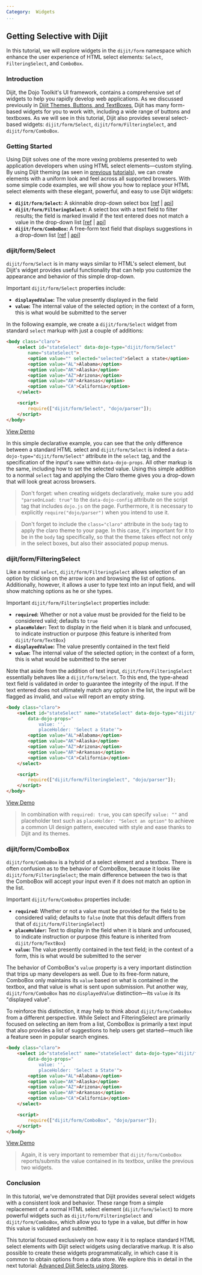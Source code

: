 ```yaml
---
Category:  Widgets
...
```


## Getting Selective with Dijit

In this tutorial, we will explore widgets in the `dijit/form` namespace which enhance the user experience of HTML select elements: `Select`, `FilteringSelect`, and `ComboBox`.

### Introduction

Dijit, the Dojo Toolkit's UI framework, contains a comprehensive set of widgets to
help you rapidly develop web applications. As we discussed previously in
[Dijit Themes, Buttons, and TextBoxes](../themes_buttons_textboxes/),
Dijit has many form-based widgets for you to work with, including a wide range
of buttons and textboxes.  As we will see in this tutorial, Dijit also provides
several select-based widgets: `dijit/form/Select`,
`dijit/form/FilteringSelect`, and `dijit/form/ComboBox`.

### Getting Started

Using Dijit solves one of the more vexing problems presented to web application
developers when using HTML select elements&mdash;custom styling.  By using Dijit
theming (as seen in
[previous](../sliders/)
[tutorials](../themes_buttons_textboxes/)),
we can create elements with a uniform look and feel across all supported browsers.
With some simple code examples, we will show you how to replace your
HTML select elements with these elegant, powerful, and easy to use Dijit widgets:

*   **`dijit/form/Select`:**
	A skinnable drop-down select box
	[[ref](/reference-guide/1.10/dijit/form/Select.html)
	| [api](/api/?qs=1.10/dijit/form/Select)]
*   **`dijit/form/FilteringSelect`:**
	A select box with a text field to filter results; the field is marked invalid
	if the text entered does not match a value in the drop-down list
	[[ref](/reference-guide/1.10/dijit/form/FilteringSelect.html)
	| [api](/api/?qs=1.10/dijit/form/FilteringSelect)]
*   **`dijit/form/ComboBox`:**
	A free-form text field that displays suggestions in a drop-down list
	[[ref](/reference-guide/1.10/dijit/form/ComboBox.html)
	| [api](/api/?qs=1.10/dijit/form/ComboBox)]

### dijit/form/Select

`dijit/form/Select` is in many ways similar to HTML's select element,
but Dijit's widget provides useful functionality that can help you customize
the appearance and behavior of this simple drop-down.

Important `dijit/form/Select` properties include:

*   **`displayedValue`:**
	The value presently displayed in the field
*   **`value`:**
	The internal value of the selected option; in the context of a form,
	this is what would be submitted to the server

In the following example, we create a `dijit/form/Select` widget
from standard `select` markup with just a couple of additions:

```html
<body class="claro">
    <select id="stateSelect" data-dojo-type="dijit/form/Select"
        name="stateSelect">
        <option value="" selected="selected">Select a state</option>
        <option value="AL">Alabama</option>
        <option value="AK">Alaska</option>
        <option value="AZ">Arizona</option>
        <option value="AR">Arkansas</option>
        <option value="CA">California</option>
    </select>

    <script>
        require(["dijit/form/Select", "dojo/parser"]);
    </script>
</body>
```

[View Demo](demo/Select.html)

In this simple declarative example, you can see that the only difference between a
standard HTML select and `dijit/form/Select` is indeed a
`data-dojo-type="dijit/form/Select"` attribute in the `select`
tag, and the specification of the input's `name` within `data-dojo-props`.
All other markup is the same, including how to set the selected value.
Using this simple addition to a normal `select` tag and applying the
Claro theme gives you a drop-down that will look great across browsers.

<!-- protip -->
> Don't forget: when creating widgets declaratively, make sure you add
`"parseOnLoad: true"` to the `data-dojo-config` attribute
on the script tag that includes `dojo.js` on the page.
Furthermore, it is necessary to explicitly `require("dojo/parser")` when you
intend to use it.

<!-- protip -->
> Don't forget to include the `class="claro"` attribute in the `body`
tag to apply the claro theme to your page.  In this case, it's important for
it to be in the `body` tag specifically, so that the theme
takes effect not only in the select boxes, but also their associated popup menus.

### dijit/form/FilteringSelect

Like a normal `select`, `dijit/form/FilteringSelect`
allows selection of an option by clicking on the arrow icon and browsing the
list of options.  Additionally, however, it allows a user to type text into an
input field, and will show matching options as he or she types.

Important `dijit/form/FilteringSelect` properties include:

*   **`required`:**
	Whether or not a value must be provided for the field to be considered valid;
	defaults to `true`
*   **`placeHolder`:**
	Text to display in the field when it is blank and unfocused, to indicate
	instruction or purpose
	(this feature is inherited from `dijit/form/TextBox`)
*   **`displayedValue`:**
	The value presently contained in the text field
*   **`value`:**
	The internal value of the selected option; in the context of a form,
	this is what would be submitted to the server

Note that aside from the addition of text input,
`dijit/form/FilteringSelect` essentially behaves like a
`dijit/form/Select`.  To this end, the type-ahead text field is
validated in order to guarantee the integrity of the input.
If the text entered does not ultimately match any option in the list,
the input will be flagged as invalid, and `value` will
report an empty string.

```html
<body class="claro">
    <select id="stateSelect" name="stateSelect" data-dojo-type="dijit/form/FilteringSelect"
        data-dojo-props="
            value: '',
            placeHolder: 'Select a State'">
        <option value="AL">Alabama</option>
        <option value="AK">Alaska</option>
        <option value="AZ">Arizona</option>
        <option value="AR">Arkansas</option>
        <option value="CA">California</option>
    </select>

    <script>
        require(["dijit/form/FilteringSelect", "dojo/parser"]);
    </script>
</body>
```

[View Demo](demo/FilteringSelect.html)

<!-- protip -->
> In combination with `required: true`, you can specify
`value: ""` and placeholder text such as
`placeHolder: "Select an option"` to achieve a common UI
design pattern, executed with style and ease thanks to Dijit and its themes.

### dijit/form/ComboBox

`dijit/form/ComboBox` is a hybrid of a select element and a textbox.
There is often confusion as to the behavior of ComboBox, because it looks like
`dijit/form/FilteringSelect`; the main difference between
the two is that the ComboBox will accept your input even if it does not match
an option in the list.

Important `dijit/form/ComboBox` properties include:

*   **`required`:**
	Whether or not a value must be provided for the field to be considered valid;
	defaults to `false` (note that this default differs from that of
	`dijit/form/FilteringSelect`)
*   **`placeHolder`:**
	Text to display in the field when it is blank and unfocused, to indicate
	instruction or purpose
	(this feature is inherited from `dijit/form/TextBox`)
*   **`value`:**
	The value presently contained in the text field; in the context of a form,
	this is what would be submitted to the server

The behavior of ComboBox's `value` property is a very important
distinction that trips up many developers as well.
Due to its free-form nature, ComboBox only maintains its `value`
based on what is contained in the textbox, and that value is what is sent
upon submission.  Put another way, `dijit/form/ComboBox` has no
`displayedValue` distinction&mdash;its `value` _is_
its "displayed value".

To reinforce this distinction, it may help to think about
`dijit/form/ComboBox` from a different perspective.  While
Select and FilteringSelect are primarily focused on selecting an item from a list,
ComboBox is primarily a text input that also provides a list of suggestions to help
users get started&mdash;much like a feature seen in popular search engines.

```html
<body class="claro">
    <select id="stateSelect" name="stateSelect" data-dojo-type="dijit/form/ComboBox"
        data-dojo-props="
            value: '',
            placeHolder: 'Select a State'">
        <option value="AL">Alabama</option>
        <option value="AK">Alaska</option>
        <option value="AZ">Arizona</option>
        <option value="AR">Arkansas</option>
        <option value="CA">California</option>
    </select>

    <script>
        require(["dijit/form/ComboBox", "dojo/parser"]);
    </script>
</body>
```

[View Demo](demo/ComboBox.html)

<!-- protip -->
> Again, it is very important to remember that `dijit/form/ComboBox`
reports/submits the value contained in its textbox, unlike the previous two
widgets.

### Conclusion

In this tutorial, we've demonstrated that Dijit provides several select widgets
with a consistent look and behavior. These range from
a simple replacement of a normal HTML select element (`dijit/form/Select`)
to more powerful widgets such as `dijit/form/FilteringSelect` and
`dijit/form/ComboBox`, which allow you to type in a value, but differ
in how this value is validated and submitted.

This tutorial focused exclusively on how easy it is to replace standard
HTML select elements with Dijit select widgets using declarative markup.
It is also possible to create these widgets programmatically, in which case
it is common to obtain options from a data store.  We explore this
in detail in the next tutorial:
[Advanced Dijit Selects using Stores](../selects_using_stores/).